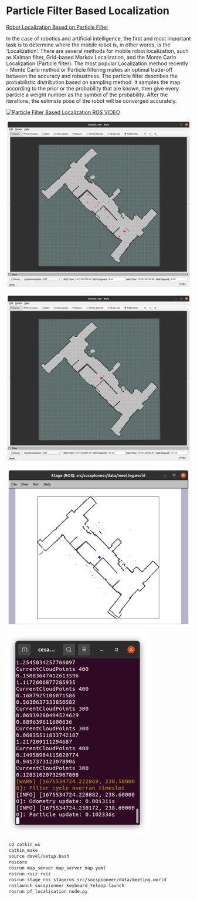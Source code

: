 # Particle Filter Based Localization

[Robot Localization Based on Particle Filter](https://github.com/Cesar514/Particle-Filter-Localization/blob/09db4a752ec69f66e801f8ccaf2484b427006c24/pf_localisation/Robot%20Localization%20Based%20on%20Particle%20Filter.pdf)
 
In the case of robotics and artificial intelligence, the first and most important task is to determine where the mobile robot is, in other words, is the ‘Localization’. There are several methods for mobile robot localization, such as Kalman filter, Grid-based Markov Localization, and the Monte Carlo Localization (Particle filter). The most popular Localization method recently - Monte Carlo method or Particle filtering makes an optimal trade-off between the accuracy and robustness. The particle filter describes the probabilistic distribution based on sampling method. It samples the map according to the prior or the probability that are known, then give every particle a weight number as the symbol of the probability. After the iterations, the estimate pose of the robot will be converged accurately.

[![Particle Filter Based Localization ROS VIDEO](//img.youtube.com/watch?v=WRGfC_oeWoA.jpg)](//www.youtube.com/watch?v=WRGfC_oeWoA "Particle Filter Based Localization ROS")

![Particle Filter](https://raw.githubusercontent.com/Cesar514/Particle-Filter-Localization/main/pf_localisation/Particle%20FIlter%205.png)

![Particle Filter](https://raw.githubusercontent.com/Cesar514/Particle-Filter-Localization/main/pf_localisation/Particle%20Filter1.png)

![Particle Filter](https://raw.githubusercontent.com/Cesar514/Particle-Filter-Localization/main/pf_localisation/Particle%20FIlter%202.png)

![Particle Filter](https://raw.githubusercontent.com/Cesar514/Particle-Filter-Localization/main/pf_localisation/Particle%20Filter%203.png)

```
 cd catkin_ws
 catkin_make
 source devel/setup.bash
 roscore
 rosrun map_server map_server map.yaml
 rosrun rviz rviz
 rosrun stage_ros stageros src/socspioneer/data/meeting.world
 roslaunch socspioneer keyboard_teleop.launch
 rosrun pf_localisation node.py
```

